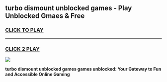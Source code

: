 
## turbo dismount unblocked games - Play Unblocked Gmaes & Free
<h3>
<a href="https://premium.freeplayer.one?title=turbo_dismount_unblocked_games&ref=19F">CLICK TO PLAY</a></h3>
<hr>

<h3>
<a href="https://premium.freeplayer.one?title=turbo_dismount_unblocked_games&ref=19F">CLICK 2 PLAY</a>
  
</h3>

<a href="https://premium.freeplayer.one?title=turbo_dismount_unblocked_games&ref=19F/"><img src="https://clearcache.store/games.png"></a>


**turbo dismount unblocked games games unblocked: Your Gateway to Fun and Accessible Online Gaming**
